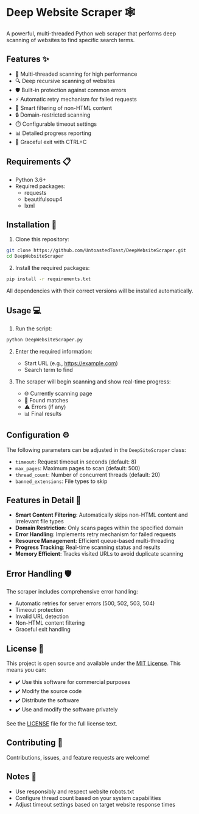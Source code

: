 # Deep Website Scraper 🕸️

A powerful, multi-threaded Python web scraper that performs deep scanning of websites to find specific search terms.

## Features ✨

- 🚀 Multi-threaded scanning for high performance
- 🔍 Deep recursive scanning of websites
- 🛡️ Built-in protection against common errors
- ⚡ Automatic retry mechanism for failed requests
- 🎯 Smart filtering of non-HTML content
- 🔒 Domain-restricted scanning
- ⏱️ Configurable timeout settings
- 📊 Detailed progress reporting
- 🛑 Graceful exit with CTRL+C

## Requirements 📋

- Python 3.6+
- Required packages:
  - requests
  - beautifulsoup4
  - lxml

## Installation 🔧

1. Clone this repository:
```bash
git clone https://github.com/UntoastedToast/DeepWebsiteScraper.git
cd DeepWebsiteScraper
```

2. Install the required packages:
```bash
pip install -r requirements.txt
```

All dependencies with their correct versions will be installed automatically.

## Usage 💻

1. Run the script:
```bash
python DeepWebsiteScraper.py
```

2. Enter the required information:
   - Start URL (e.g., https://example.com)
   - Search term to find

3. The scraper will begin scanning and show real-time progress:
   - 🌐 Currently scanning page
   - 🎯 Found matches
   - ⚠️ Errors (if any)
   - 📊 Final results

## Configuration ⚙️

The following parameters can be adjusted in the `DeepSiteScraper` class:

- `timeout`: Request timeout in seconds (default: 8)
- `max_pages`: Maximum pages to scan (default: 500)
- `thread_count`: Number of concurrent threads (default: 20)
- `banned_extensions`: File types to skip

## Features in Detail 🔎

- **Smart Content Filtering**: Automatically skips non-HTML content and irrelevant file types
- **Domain Restriction**: Only scans pages within the specified domain
- **Error Handling**: Implements retry mechanism for failed requests
- **Resource Management**: Efficient queue-based multi-threading
- **Progress Tracking**: Real-time scanning status and results
- **Memory Efficient**: Tracks visited URLs to avoid duplicate scanning

## Error Handling 🛡️

The scraper includes comprehensive error handling:
- Automatic retries for server errors (500, 502, 503, 504)
- Timeout protection
- Invalid URL detection
- Non-HTML content filtering
- Graceful exit handling

## License 📄

This project is open source and available under the [MIT License](LICENSE). This means you can:
- ✔️ Use this software for commercial purposes
- ✔️ Modify the source code
- ✔️ Distribute the software
- ✔️ Use and modify the software privately

See the [LICENSE](LICENSE) file for the full license text.

## Contributing 🤝

Contributions, issues, and feature requests are welcome!

## Notes 📝

- Use responsibly and respect website robots.txt
- Configure thread count based on your system capabilities
- Adjust timeout settings based on target website response times
